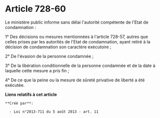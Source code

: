 # Article 728-60

Le ministère public informe sans délai l'autorité compétente de l'Etat de condamnation : 

1° Des décisions ou mesures mentionnées à l'article 728-57, autres que celles prises par les autorités de l'Etat de
condamnation, ayant retiré à la décision de condamnation son caractère exécutoire ; 

2° De l'évasion de la personne condamnée ; 

3° De la libération conditionnelle de la personne condamnée et de la date à laquelle cette mesure a pris fin ; 

4° De ce que la peine ou la mesure de sûreté privative de liberté a été exécutée.

**Liens relatifs à cet article**

	**Créé par**:

	  - Loi n°2013-711 du 5 août 2013 - art. 11
